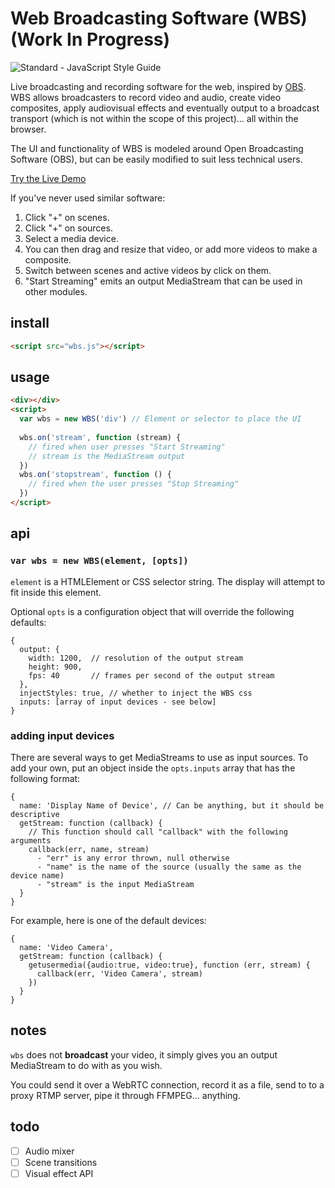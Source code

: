 # Web Broadcasting Software (WBS) (Work In Progress)

![Standard - JavaScript Style Guide](https://img.shields.io/badge/code%20style-standard-brightgreen.svg)

Live broadcasting and recording software for the web, inspired by [OBS](https://obsproject.com/). WBS allows broadcasters to record video and audio, create video composites, apply audiovisual effects and eventually output to a broadcast transport (which is not within the scope of this project)... all within the browser.

The UI and functionality of WBS is modeled around Open Broadcasting Software (OBS), but can be easily modified to suit less technical users.

[Try the Live Demo](https://rationalcoding.github.io/Web-Broadcasting-Software/) 

If you've never used similar software:
  1. Click "+" on scenes.
  2. Click "+" on sources. 
  3. Select a media device. 
  4. You can then drag and resize that video, or add more videos to make a composite.
  5. Switch between scenes and active videos by click on them.
  6. "Start Streaming" emits an output MediaStream that can be used in other modules.

## install

```html
<script src="wbs.js"></script>
```

## usage

```html
<div></div>
<script>
  var wbs = new WBS('div') // Element or selector to place the UI
  
  wbs.on('stream', function (stream) {
    // fired when user presses "Start Streaming"
    // stream is the MediaStream output
  })
  wbs.on('stopstream', function () {
    // fired when the user presses "Stop Streaming"
  })
</script>
```

## api

### `var wbs = new WBS(element, [opts])`

`element` is a HTMLElement or CSS selector string. The display will attempt to fit inside this element.

Optional `opts` is a configuration object that will override the following defaults:

```
{
  output: {
    width: 1200,  // resolution of the output stream
    height: 900,
    fps: 40       // frames per second of the output stream
  },
  injectStyles: true, // whether to inject the WBS css
  inputs: [array of input devices - see below]
}
```

### adding input devices

There are several ways to get MediaStreams to use as input sources. To add your own, put an object inside the `opts.inputs` array that has the following format:

```
{
  name: 'Display Name of Device', // Can be anything, but it should be descriptive
  getStream: function (callback) {
    // This function should call "callback" with the following arguments
    callback(err, name, stream)  
      - "err" is any error thrown, null otherwise
      - "name" is the name of the source (usually the same as the device name)
      - "stream" is the input MediaStream
  }
}
```

For example, here is one of the default devices:

```
{
  name: 'Video Camera',
  getStream: function (callback) {
    getusermedia({audio:true, video:true}, function (err, stream) {
      callback(err, 'Video Camera', stream)
    })
  }
}
```

## notes
`wbs` does not **broadcast** your video, it simply gives you an output MediaStream to do with as you wish.

You could send it over a WebRTC connection, record it as a file, send to to a proxy RTMP server, pipe it through FFMPEG... anything.

## todo
- [ ] Audio mixer
- [ ] Scene transitions
- [ ] Visual effect API
